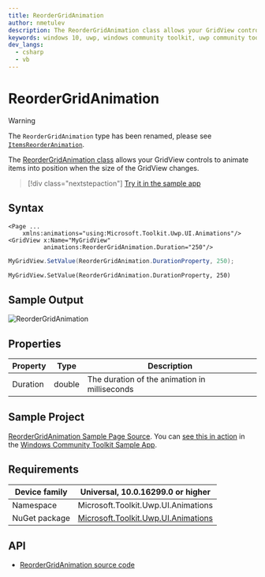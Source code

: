 ```yaml
---
title: ReorderGridAnimation
author: nmetulev
description: The ReorderGridAnimation class allows your GridView controls to animate items into position when the size of the GridView changes.
keywords: windows 10, uwp, windows community toolkit, uwp community toolkit, uwp toolkit, ReorderGridAnimation
dev_langs:
  - csharp
  - vb
---
```


# ReorderGridAnimation

> [!WARNING]
> The `ReorderGridAnimation` type has been renamed, please see [`ItemsReorderAnimation`](ItemsReorderAnimation.md).

The [ReorderGridAnimation class](https://docs.microsoft.com/dotnet/api/microsoft.toolkit.uwp.ui.animations.reordergridanimation) allows your GridView controls to animate items into position when the size of the GridView changes.

> [!div class="nextstepaction"]
> [Try it in the sample app](uwpct://Animations?sample=ReorderGridAnimation)

## Syntax

```xaml
<Page ...
    xmlns:animations="using:Microsoft.Toolkit.Uwp.UI.Animations"/>
<GridView x:Name="MyGridView"
          animations:ReorderGridAnimation.Duration="250"/>
```

```csharp
MyGridView.SetValue(ReorderGridAnimation.DurationProperty, 250);
```

```vb
MyGridView.SetValue(ReorderGridAnimation.DurationProperty, 250)
```

## Sample Output

![ReorderGridAnimation](../resources/images/Animations/ReorderGridAnimation/Sample-Output.gif)

## Properties

| Property | Type | Description |
| -- | -- | -- |
| Duration | double | The duration of the animation in milliseconds |

## Sample Project

[ReorderGridAnimation Sample Page Source](https://github.com/Microsoft/WindowsCommunityToolkit//tree/master/Microsoft.Toolkit.Uwp.SampleApp/SamplePages/ReorderGridAnimation). You can [see this in action](uwpct://Animations?sample=ReorderGridAnimation) in the [Windows Community Toolkit Sample App](https://aka.ms/uwptoolkitapp).

## Requirements

| Device family | Universal, 10.0.16299.0 or higher   |
| ---------------------------------------------------------------- | ----------------------------------- |
| Namespace                                                        | Microsoft.Toolkit.Uwp.UI.Animations |
| NuGet package | [Microsoft.Toolkit.Uwp.UI.Animations](https://www.nuget.org/packages/Microsoft.Toolkit.Uwp.UI.Animations/) |

## API

* [ReorderGridAnimation source code](https://github.com/Microsoft/WindowsCommunityToolkit//blob/master/Microsoft.Toolkit.Uwp.UI.Animations/ReorderGridAnimation.cs)
